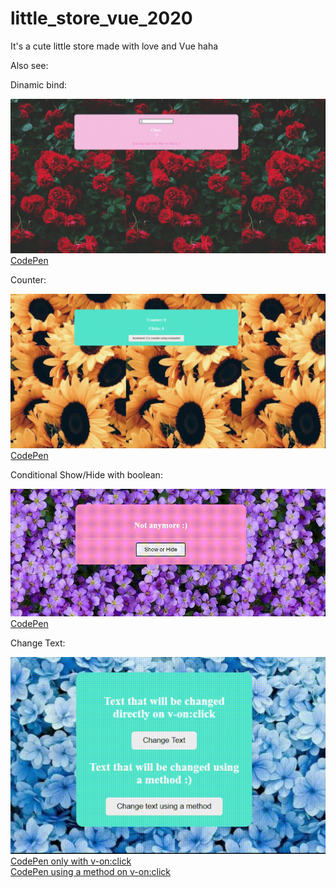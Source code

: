 # little_store_vue_2020
It's a cute little store made with love and Vue haha


Also see:

<div>
    <p>Dinamic bind:</p>
    <img src="src/dinamic_bind.gif"/>
    <a href="https://codepen.io/wolfhaltz/pen/jOqZZKG">CodePen</a>
</div>

<div>
    <p>Counter:</p>
    <img src="src/counter.gif"/>
    <a href="https://codepen.io/wolfhaltz/pen/qBZxoXb">CodePen</a>
</div>

<div>
    <p>Conditional Show/Hide with boolean:</p>
    <img src="src/conditional_show_hide.gif"/>
    <a href="https://codepen.io/wolfhaltz/pen/dyMdmqv">CodePen</a>
</div>

<div>
    <p>Change Text:</p>
    <img src="src/change_text.gif"/>
    <br>
    <a href="https://codepen.io/wolfhaltz/pen/oNxEpMy">CodePen only with v-on:click</a>
    <br>
    <a href="https://codepen.io/wolfhaltz/pen/ZEWrrOa">CodePen using a method on v-on:click</a>
</div>